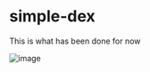 # simple-dex

This is what has been done for now

![image](https://user-images.githubusercontent.com/2657230/225933310-71582917-a34e-4a1b-8f74-6664f9667bd7.png)

